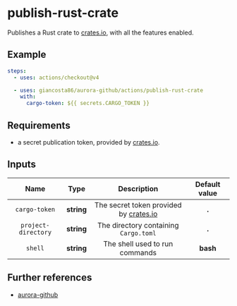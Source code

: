 # publish-rust-crate

Publishes a Rust crate to [crates.io](https://crates.io/), with all the features enabled.

## Example

```yaml
steps:
  - uses: actions/checkout@v4

  - uses: giancosta86/aurora-github/actions/publish-rust-crate
    with:
      cargo-token: ${{ secrets.CARGO_TOKEN }}
```

## Requirements

- a secret publication token, provided by [crates.io](https://crates.io/).

## Inputs

|        Name         |    Type    |                         Description                          | Default value |
| :-----------------: | :--------: | :----------------------------------------------------------: | :-----------: |
|    `cargo-token`    | **string** | The secret token provided by [crates.io](https://crates.io/) |     **.**     |
| `project-directory` | **string** |            The directory containing `Cargo.toml`             |     **.**     |
|       `shell`       | **string** |                The shell used to run commands                |   **bash**    |

## Further references

- [aurora-github](../../README.md)

